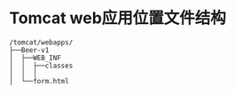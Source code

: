 # Tomcat web应用位置文件结构
```
/tomcat/webapps/
├──Beer-v1
│  ├──WEB_INF
│  │  ├──classes
│  │  │  
│  └──form.html
```